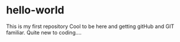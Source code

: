 # hello-world
This is my first repository
Cool to be here and getting gitHub and GIT familiar. Quite new to coding....
